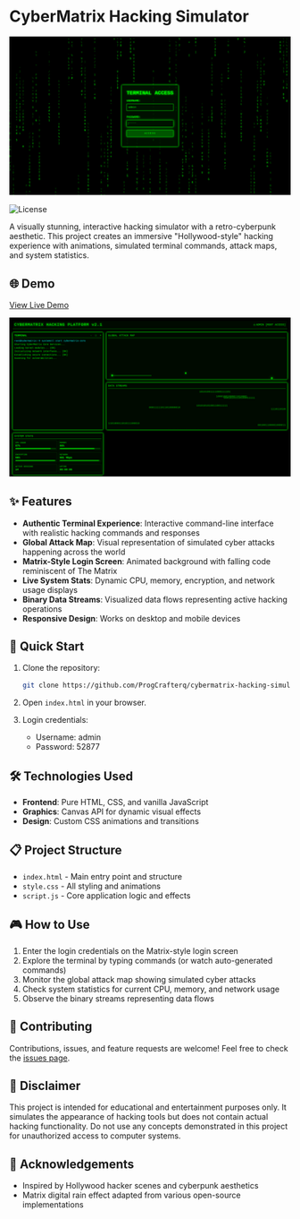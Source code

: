 # CyberMatrix Hacking Simulator


![Screenshot of CyberMatrix Hacking Simulator](logo.png)

![License](https://img.shields.io/badge/license-MIT-blue)

A visually stunning, interactive hacking simulator with a retro-cyberpunk aesthetic. This project creates an immersive "Hollywood-style" hacking experience with animations, simulated terminal commands, attack maps, and system statistics.

## 🌐 Demo

[View Live Demo](https://ProgCrafterq.github.io/cybermatrix-hacking-simulator/) 

![Screenshot of CyberMatrix Hacking Simulator](screenshothack.png)

## ✨ Features

- **Authentic Terminal Experience**: Interactive command-line interface with realistic hacking commands and responses
- **Global Attack Map**: Visual representation of simulated cyber attacks happening across the world
- **Matrix-Style Login Screen**: Animated background with falling code reminiscent of The Matrix
- **Live System Stats**: Dynamic CPU, memory, encryption, and network usage displays
- **Binary Data Streams**: Visualized data flows representing active hacking operations
- **Responsive Design**: Works on desktop and mobile devices

## 🚀 Quick Start

1. Clone the repository:
   ```bash
   git clone https://github.com/ProgCrafterq/cybermatrix-hacking-simulator.git
   ```

2. Open `index.html` in your browser.

3. Login credentials:
   - Username: admin
   - Password: 52877

## 🛠️ Technologies Used

- **Frontend**: Pure HTML, CSS, and vanilla JavaScript
- **Graphics**: Canvas API for dynamic visual effects
- **Design**: Custom CSS animations and transitions

## 📋 Project Structure

- `index.html` - Main entry point and structure
- `style.css` - All styling and animations
- `script.js` - Core application logic and effects

## 🎮 How to Use

1. Enter the login credentials on the Matrix-style login screen
2. Explore the terminal by typing commands (or watch auto-generated commands)
3. Monitor the global attack map showing simulated cyber attacks
4. Check system statistics for current CPU, memory, and network usage
5. Observe the binary streams representing data flows

## 🤝 Contributing

Contributions, issues, and feature requests are welcome! Feel free to check the [issues page](https://github.com/your-username/cybermatrix-hacking-simulator/issues).


## 📌 Disclaimer

This project is intended for educational and entertainment purposes only. It simulates the appearance of hacking tools but does not contain actual hacking functionality. Do not use any concepts demonstrated in this project for unauthorized access to computer systems.

## 🙏 Acknowledgements

- Inspired by Hollywood hacker scenes and cyberpunk aesthetics
- Matrix digital rain effect adapted from various open-source implementations
